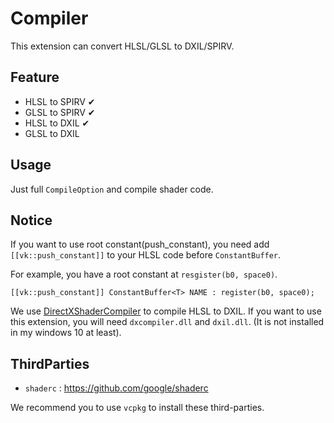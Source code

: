 # Compiler

This extension can convert HLSL/GLSL to DXIL/SPIRV.

## Feature

- HLSL to SPIRV ✔
- GLSL to SPIRV ✔
- HLSL to DXIL ✔
- GLSL to DXIL

## Usage

Just full `CompileOption` and compile shader code.

## Notice 

If you want to use root constant(push_constant), you need add `[[vk::push_constant]]` to your HLSL code before `ConstantBuffer`.

For example, you have a root constant at `resgister(b0, space0)`.

```HLSL
[[vk::push_constant]] ConstantBuffer<T> NAME : register(b0, space0);
```

We use [DirectXShaderCompiler](https://github.com/microsoft/DirectXShaderCompiler) to compile HLSL to DXIL. If you want to use this extension, you will need `dxcompiler.dll` and `dxil.dll`. (It is not installed in my windows 10 at least).

## ThirdParties

- `shaderc` : https://github.com/google/shaderc

We recommend you to use `vcpkg` to install these third-parties.